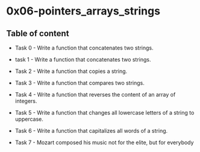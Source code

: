 # 0x06-pointers_arrays_strings



## Table of content

* Task 0 - Write a function that concatenates two strings.

* task 1 - Write a function that concatenates two strings.

* Task 2 - Write a function that copies a string.

* Task 3 - Write a function that compares two strings.

* Task 4 - Write a function that reverses the content of an array of integers.

* Task 5 - Write a function that changes all lowercase letters of a string to uppercase.

* Task 6 - Write a function that capitalizes all words of a string.

* Task 7 -  Mozart composed his music not for the elite, but for everybody

